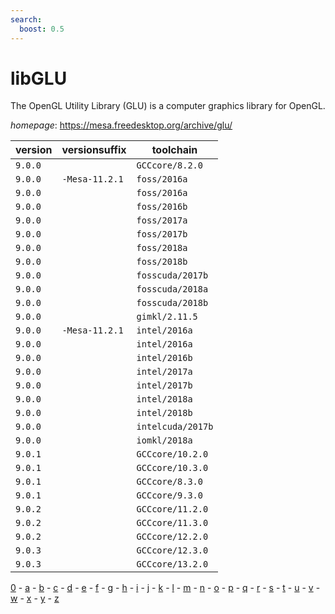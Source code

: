 ```yaml
---
search:
  boost: 0.5
---
```

# libGLU

The OpenGL Utility Library (GLU) is a computer graphics library for OpenGL.

*homepage*: <https://mesa.freedesktop.org/archive/glu/>

version | versionsuffix | toolchain
--------|---------------|----------
``9.0.0`` |  | ``GCCcore/8.2.0``
``9.0.0`` | ``-Mesa-11.2.1`` | ``foss/2016a``
``9.0.0`` |  | ``foss/2016a``
``9.0.0`` |  | ``foss/2016b``
``9.0.0`` |  | ``foss/2017a``
``9.0.0`` |  | ``foss/2017b``
``9.0.0`` |  | ``foss/2018a``
``9.0.0`` |  | ``foss/2018b``
``9.0.0`` |  | ``fosscuda/2017b``
``9.0.0`` |  | ``fosscuda/2018a``
``9.0.0`` |  | ``fosscuda/2018b``
``9.0.0`` |  | ``gimkl/2.11.5``
``9.0.0`` | ``-Mesa-11.2.1`` | ``intel/2016a``
``9.0.0`` |  | ``intel/2016a``
``9.0.0`` |  | ``intel/2016b``
``9.0.0`` |  | ``intel/2017a``
``9.0.0`` |  | ``intel/2017b``
``9.0.0`` |  | ``intel/2018a``
``9.0.0`` |  | ``intel/2018b``
``9.0.0`` |  | ``intelcuda/2017b``
``9.0.0`` |  | ``iomkl/2018a``
``9.0.1`` |  | ``GCCcore/10.2.0``
``9.0.1`` |  | ``GCCcore/10.3.0``
``9.0.1`` |  | ``GCCcore/8.3.0``
``9.0.1`` |  | ``GCCcore/9.3.0``
``9.0.2`` |  | ``GCCcore/11.2.0``
``9.0.2`` |  | ``GCCcore/11.3.0``
``9.0.2`` |  | ``GCCcore/12.2.0``
``9.0.3`` |  | ``GCCcore/12.3.0``
``9.0.3`` |  | ``GCCcore/13.2.0``

[0](../0/index.md) - [a](../a/index.md) - [b](../b/index.md) - [c](../c/index.md) - [d](../d/index.md) - [e](../e/index.md) - [f](../f/index.md) - [g](../g/index.md) - [h](../h/index.md) - [i](../i/index.md) - [j](../j/index.md) - [k](../k/index.md) - [l](../l/index.md) - [m](../m/index.md) - [n](../n/index.md) - [o](../o/index.md) - [p](../p/index.md) - [q](../q/index.md) - [r](../r/index.md) - [s](../s/index.md) - [t](../t/index.md) - [u](../u/index.md) - [v](../v/index.md) - [w](../w/index.md) - [x](../x/index.md) - [y](../y/index.md) - [z](../z/index.md)


